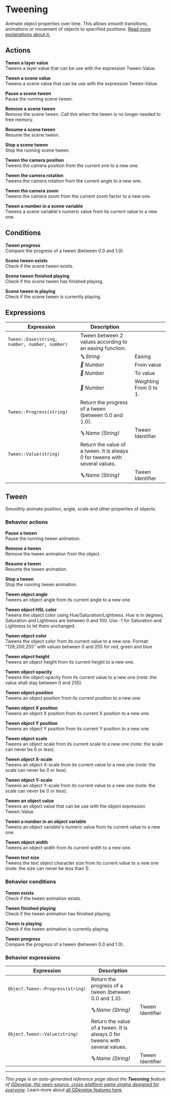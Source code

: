 # Tweening

Animate object properties over time. This allows smooth transitions, animations or movement of objects to specified positions. [Read more explanations about it.](https://wiki.gdevelop.io/gdevelop5/behaviors/tween)

## Actions

**Tween a layer value**  
Tweens a layer value that can be use with the expression Tween::Value.

**Tween a scene value**  
Tweens a scene value that can be use with the expression Tween::Value.

**Pause a scene tween**  
Pause the running scene tween.

**Remove a scene tween**  
Remove the scene tween. Call this when the tween is no longer needed to free memory.

**Resume a scene tween**  
Resume the scene tween.

**Stop a scene tween**  
Stop the running scene tween.

**Tween the camera position**  
Tweens the camera position from the current one to a new one.

**Tween the camera rotation**  
Tweens the camera rotation from the current angle to a new one.

**Tween the camera zoom**  
Tweens the camera zoom from the current zoom factor to a new one.

**Tween a number in a scene variable**  
Tweens a scene variable's numeric value from its current value to a new one.

## Conditions

**Tween progress**  
Compare the progress of a tween (between 0.0 and 1.0).

**Scene tween exists**  
Check if the scene tween exists.

**Scene tween finished playing**  
Check if the scene tween has finished playing.

**Scene tween is playing**  
Check if the scene tween is currently playing.

## Expressions

| Expression | Description |  |
|-----|-----|-----|
| `Tween::Ease(string, number, number, number)` | Tween between 2 values according to an easing function. ||
| | _🔤 String_ | Easing |
| | _🔢 Number_ | From value |
| | _🔢 Number_ | To value |
| | _🔢 Number_ | Weighting From 0 to 1. |
| `Tween::Progress(string)` | Return the progress of a tween (between 0.0 and 1.0). ||
| | _🔤 Name (String)_ | Tween Identifier |
| `Tween::Value(string)` | Return the value of a tween. It is always 0 for tweens with several values. ||
| | _🔤 Name (String)_ | Tween Identifier |

## Tween 

Smoothly animate position, angle, scale and other properties of objects. 

### Behavior actions

**Pause a tween**  
Pause the running tween animation.

**Remove a tween**  
Remove the tween animation from the object.

**Resume a tween**  
Resume the tween animation.

**Stop a tween**  
Stop the running tween animation.

**Tween object angle**  
Tweens an object angle from its current angle to a new one.

**Tween object HSL color**  
Tweens the object color using Hue/Saturation/Lightness. Hue is in degrees, Saturation and Lightness are between 0 and 100. Use -1 for Saturation and Lightness to let them unchanged.

**Tween object color**  
Tweens the object color from its current value to a new one. Format: "128;200;255" with values between 0 and 255 for red, green and blue

**Tween object height**  
Tweens an object height from its current height to a new one.

**Tween object opacity**  
Tweens the object opacity from its current value to a new one (note: the value shall stay between 0 and 255).

**Tween object position**  
Tweens an object position from its current position to a new one.

**Tween object X position**  
Tweens an object X position from its current X position to a new one.

**Tween object Y position**  
Tweens an object Y position from its current Y position to a new one.

**Tween object scale**  
Tweens an object scale from its current scale to a new one (note: the scale can never be 0 or less).

**Tween object X-scale**  
Tweens an object X-scale from its current value to a new one (note: the scale can never be 0 or less).

**Tween object Y-scale**  
Tweens an object Y-scale from its current value to a new one (note: the scale can never be 0 or less).

**Tween an object value**  
Tweens an object value that can be use with the object expression Tween::Value.

**Tween a number in an object variable**  
Tweens an object variable's numeric value from its current value to a new one.

**Tween object width**  
Tweens an object width from its current width to a new one.

**Tween text size**  
Tweens the text object character size from its current value to a new one (note: the size can never be less than 1).

### Behavior conditions

**Tween exists**  
Check if the tween animation exists.

**Tween finished playing**  
Check if the tween animation has finished playing.

**Tween is playing**  
Check if the tween animation is currently playing.

**Tween progress**  
Compare the progress of a tween (between 0.0 and 1.0).

### Behavior expressions

| Expression | Description |  |
|-----|-----|-----|
| `Object.Tween::Progress(string)` | Return the progress of a tween (between 0.0 and 1.0). ||
| | _🔤 Name (String)_ | Tween Identifier |
| `Object.Tween::Value(string)` | Return the value of a tween. It is always 0 for tweens with several values. ||
| | _🔤 Name (String)_ | Tween Identifier |

---
*This page is an auto-generated reference page about the **Tweening** feature of [GDevelop, the open-source, cross-platform game engine designed for everyone](https://gdevelop.io/).* Learn more about [all GDevelop features here](/gdevelop5/all-features).